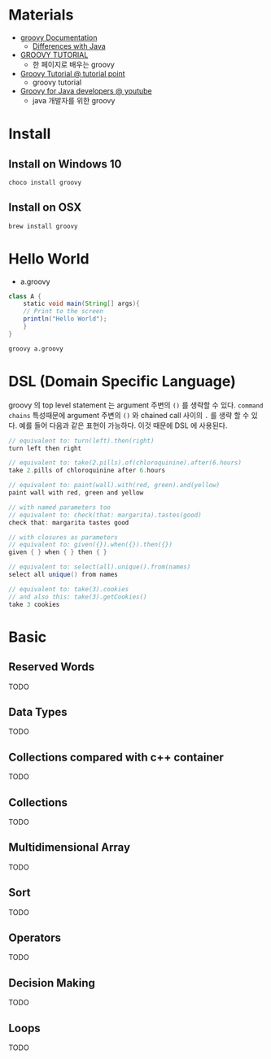 # Materials

* [groovy  Documentation](http://groovy-lang.org/documentation.html)
  * [Differences with Java](http://groovy-lang.org/differences.html)
* [GROOVY TUTORIAL](http://www.newthinktank.com/2016/04/groovy-tutorial/)
  * 한 페이지로 배우는 groovy
* [Groovy Tutorial @ tutorial point](https://www.tutorialspoint.com/groovy/index.htm)
  * groovy tutorial
* [Groovy for Java developers @ youtube](https://www.youtube.com/watch?v=BXRDTiJfrSE)
  * java 개발자를 위한 groovy

# Install

## Install on Windows 10

```
choco install groovy
```

## Install on OSX

```bash
brew install groovy
```

# Hello World

* a.groovy

```groovy
class A {
    static void main(String[] args){
    // Print to the screen
    println("Hello World");
    }
}
```

```bash
groovy a.groovy
```

# DSL (Domain Specific Language)

groovy 의 top level statement 는 argument 주변의 `()` 를 생략할 수 있다. `command chains` 특성때문에 argument 주변의 `()` 와 chained call 사이의 `.` 를 생략 할 수 있다. 예를 들어 다음과 같은 표현이 가능하다. 이것 때문에 DSL 에 사용된다.

```groovy
// equivalent to: turn(left).then(right)
turn left then right

// equivalent to: take(2.pills).of(chloroquinine).after(6.hours)
take 2.pills of chloroquinine after 6.hours

// equivalent to: paint(wall).with(red, green).and(yellow)
paint wall with red, green and yellow

// with named parameters too
// equivalent to: check(that: margarita).tastes(good)
check that: margarita tastes good

// with closures as parameters
// equivalent to: given({}).when({}).then({})
given { } when { } then { }

// equivalent to: select(all).unique().from(names)
select all unique() from names

// equivalent to: take(3).cookies
// and also this: take(3).getCookies()
take 3 cookies
```

# Basic 

## Reserved Words

TODO

## Data Types

TODO

## Collections compared with c++ container

TODO

## Collections

TODO

## Multidimensional Array

TODO

## Sort

TODO

## Operators

TODO

## Decision Making

TODO

## Loops

TODO